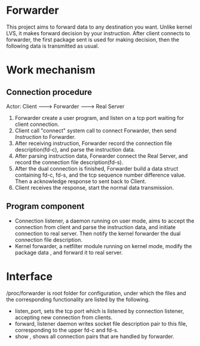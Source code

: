 # Forwarder

This project aims to forward data to any destination you want. Unlike kernel LVS, it makes forward decision by your instruction. After client connects to forwarder, the first package sent is used for making decision, then the following data is transmitted as usual.

# Work mechanism

## Connection procedure

Actor:   Client   --->   Forwarder  ---> Real Server

 1. Forwarder create a user program, and listen on a tcp port waiting for client connection.
 2. Client call "connect" system call to connect Forwarder, then send *Instruction* to Forwarder.
 3. After receiving instruction, Forwarder record the connection file description(fd-c), and parse the instruction data. 
 4. After parsing instruction data, Forwarder connect the Real Server, and record the connection file description(fd-s).
 5. After the dual connection is finished, Forwarder build a data struct containing fd-c, fd-s, and the tcp sequence number difference value. Then a acknowledge response to sent back to Client.
 6. Client receives the response,  start the normal data transmission.

## Program component

 - Connection listener, a daemon running on user mode, aims to accept  the connection from client and parse the instruction data, and initiate connection to real server. Then notify the kernel forwarder the dual connection file description. 
 - Kernel forwarder, a netfilter module running on kernel mode,  modify the package data , and forward it to real server.

# Interface

/proc/forwarder is root folder for configuration, under which the  files  and the corresponding functionality are listed by the following.
- listen_port, sets the tcp port which is listened by connection listener, accepting new connection from clients.
- forward, listener daemon writes socket file description pair to this file, corresponding to the upper fd-c and fd-s.
- show , shows all connection pairs that are handled by forwarder.

